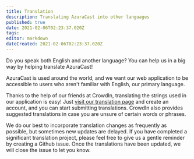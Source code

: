 ```yaml
---
title: Translation
description: Translating AzuraCast into other languages
published: true
date: 2021-02-06T02:23:37.020Z
tags: 
editor: markdown
dateCreated: 2021-02-06T02:23:37.020Z
---
```


Do you speak both English and another language? You can help us in a big way by helping translate AzuraCast!

AzuraCast is used around the world, and we want our web application to be accessible to users who aren't familiar with English, our primary language.

Thanks to the help of our friends at CrowdIn, translating the strings used in our application is easy! Just [visit our translation page](https://translate.azuracast.com/) and create an account, and you can start submitting translations. CrowdIn also provides suggested translations in case you are unsure of certain words or phrases.

We do our best to incorporate translation changes as frequently as possible, but sometimes new updates are delayed. If you have completed a significant translation project, please feel free to give us a gentle reminder by creating a Github issue. Once the translations have been updated, we will close the issue to let you know.